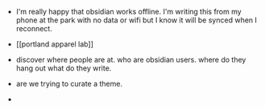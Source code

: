 - I'm really happy that obsidian works offline. I'm writing this from my phone at the park with no data or wifi but I know it will be synced when I reconnect. 

- [[portland apparel lab]]
- discover where people are at. who are obsidian users. where do they hang out what do they write. 
- are we trying to curate a theme. 
- 